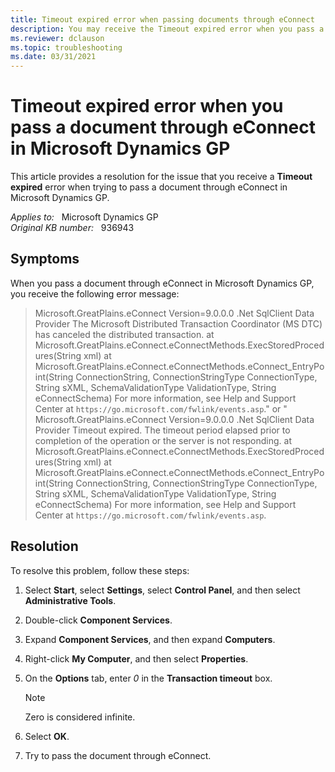 ```yaml
---
title: Timeout expired error when passing documents through eConnect
description: You may receive the Timeout expired error when you pass a document through eConnect in Microsoft Dynamics GP. Provides a resolution.
ms.reviewer: dclauson
ms.topic: troubleshooting
ms.date: 03/31/2021
---
```

# Timeout expired error when you pass a document through eConnect in Microsoft Dynamics GP

This article provides a resolution for the issue that you receive a **Timeout expired** error when trying to pass a document through eConnect in Microsoft Dynamics GP.

_Applies to:_ &nbsp; Microsoft Dynamics GP  
_Original KB number:_ &nbsp; 936943

## Symptoms

When you pass a document through eConnect in Microsoft Dynamics GP, you receive the following error message:

> Microsoft.GreatPlains.eConnect Version=9.0.0.0 .Net SqlClient Data Provider The Microsoft Distributed Transaction Coordinator (MS DTC) has canceled the distributed transaction. at Microsoft.GreatPlains.eConnect.eConnectMethods.ExecStoredProcedures(String xml) at Microsoft.GreatPlains.eConnect.eConnectMethods.eConnect_EntryPoint(String ConnectionString, ConnectionStringType ConnectionType, String sXML, SchemaValidationType ValidationType, String eConnectSchema) For more information, see Help and Support Center at `https://go.microsoft.com/fwlink/events.asp`." or " Microsoft.GreatPlains.eConnect Version=9.0.0.0 .Net SqlClient Data Provider Timeout expired. The timeout period elapsed prior to completion of the operation or the server is not responding. at Microsoft.GreatPlains.eConnect.eConnectMethods.ExecStoredProcedures(String xml) at Microsoft.GreatPlains.eConnect.eConnectMethods.eConnect_EntryPoint(String ConnectionString, ConnectionStringType ConnectionType, String sXML, SchemaValidationType ValidationType, String eConnectSchema) For more information, see Help and Support Center at `https://go.microsoft.com/fwlink/events.asp`.

## Resolution

To resolve this problem, follow these steps:

1. Select **Start**, select **Settings**, select **Control Panel**, and then select **Administrative Tools**.
2. Double-click **Component Services**.
3. Expand **Component Services**, and then expand **Computers**.
4. Right-click **My Computer**, and then select **Properties**.
5. On the **Options** tab, enter *0* in the **Transaction timeout** box.

   > [!NOTE]
   > Zero is considered infinite.
6. Select **OK**.
7. Try to pass the document through eConnect.
